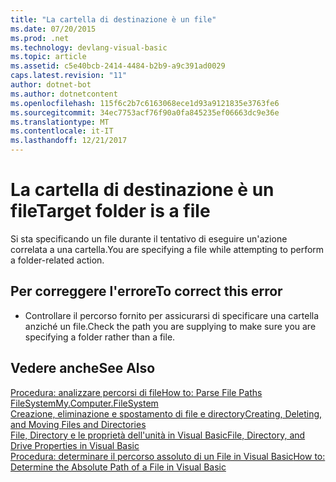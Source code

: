 ```yaml
---
title: "La cartella di destinazione è un file"
ms.date: 07/20/2015
ms.prod: .net
ms.technology: devlang-visual-basic
ms.topic: article
ms.assetid: c5e40bcb-2414-4484-b2b9-a9c391ad0029
caps.latest.revision: "11"
author: dotnet-bot
ms.author: dotnetcontent
ms.openlocfilehash: 115f6c2b7c6163068ece1d93a9121835e3763fe6
ms.sourcegitcommit: 34ec7753acf76f90a0fa845235ef06663dc9e36e
ms.translationtype: MT
ms.contentlocale: it-IT
ms.lasthandoff: 12/21/2017
---
```

# <a name="target-folder-is-a-file"></a><span data-ttu-id="69aec-102">La cartella di destinazione è un file</span><span class="sxs-lookup"><span data-stu-id="69aec-102">Target folder is a file</span></span>
<span data-ttu-id="69aec-103">Si sta specificando un file durante il tentativo di eseguire un'azione correlata a una cartella.</span><span class="sxs-lookup"><span data-stu-id="69aec-103">You are specifying a file while attempting to perform a folder-related action.</span></span>  
  
## <a name="to-correct-this-error"></a><span data-ttu-id="69aec-104">Per correggere l'errore</span><span class="sxs-lookup"><span data-stu-id="69aec-104">To correct this error</span></span>  
  
-   <span data-ttu-id="69aec-105">Controllare il percorso fornito per assicurarsi di specificare una cartella anziché un file.</span><span class="sxs-lookup"><span data-stu-id="69aec-105">Check the path you are supplying to make sure you are specifying a folder rather than a file.</span></span>  
  
## <a name="see-also"></a><span data-ttu-id="69aec-106">Vedere anche</span><span class="sxs-lookup"><span data-stu-id="69aec-106">See Also</span></span>  
 [<span data-ttu-id="69aec-107">Procedura: analizzare percorsi di file</span><span class="sxs-lookup"><span data-stu-id="69aec-107">How to: Parse File Paths</span></span>](../../visual-basic/developing-apps/programming/drives-directories-files/how-to-parse-file-paths.md)  
 [<span data-ttu-id="69aec-108">FileSystem</span><span class="sxs-lookup"><span data-stu-id="69aec-108">My.Computer.FileSystem</span></span>](xref:Microsoft.VisualBasic.FileIO.FileSystem)  
 [<span data-ttu-id="69aec-109">Creazione, eliminazione e spostamento di file e directory</span><span class="sxs-lookup"><span data-stu-id="69aec-109">Creating, Deleting, and Moving Files and Directories</span></span>](../../visual-basic/developing-apps/programming/drives-directories-files/creating-deleting-and-moving-files-and-directories.md)  
 [<span data-ttu-id="69aec-110">File, Directory e le proprietà dell'unità in Visual Basic</span><span class="sxs-lookup"><span data-stu-id="69aec-110">File, Directory, and Drive Properties in Visual Basic</span></span>](http://msdn.microsoft.com/en-us/131593e9-d1b0-4c89-9c03-ae8afc458829)  
 [<span data-ttu-id="69aec-111">Procedura: determinare il percorso assoluto di un File in Visual Basic</span><span class="sxs-lookup"><span data-stu-id="69aec-111">How to: Determine the Absolute Path of a File in Visual Basic</span></span>](http://msdn.microsoft.com/en-us/4c6769df-e9b9-4b69-bfdf-ce4cfbda30ff)
